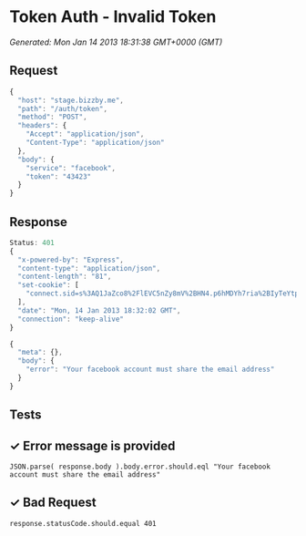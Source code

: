 # Token Auth - Invalid Token

*Generated: Mon Jan 14 2013 18:31:38 GMT+0000 (GMT)*
## Request
```javascript
{
  "host": "stage.bizzby.me",
  "path": "/auth/token",
  "method": "POST",
  "headers": {
    "Accept": "application/json",
    "Content-Type": "application/json"
  },
  "body": {
    "service": "facebook",
    "token": "43423"
  }
}
```

## Response
```javascript
Status: 401
{
  "x-powered-by": "Express",
  "content-type": "application/json",
  "content-length": "81",
  "set-cookie": [
    "connect.sid=s%3AQ1JaZco8%2FlEVC5nZy8mV%2BHN4.p6hMDYh7ria%2BIyTeYtpzLxPnMOv9HiaLhUOvwZcbYvg; Path=/"
  ],
  "date": "Mon, 14 Jan 2013 18:32:02 GMT",
  "connection": "keep-alive"
}
```
```javascript
{
  "meta": {},
  "body": {
    "error": "Your facebook account must share the email address"
  }
}
```

## Tests

## ✓ Error message is provided
```
JSON.parse( response.body ).body.error.should.eql "Your facebook account must share the email address"
```

## ✓ Bad Request
```
response.statusCode.should.equal 401
```

